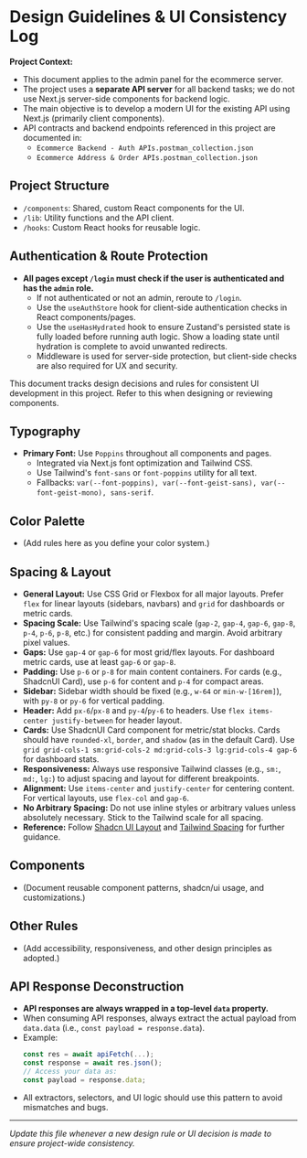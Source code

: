 # Design Guidelines & UI Consistency Log

**Project Context:**
- This document applies to the admin panel for the ecommerce server.
- The project uses a **separate API server** for all backend tasks; we do not use Next.js server-side components for backend logic.
- The main objective is to develop a modern UI for the existing API using Next.js (primarily client components).
- API contracts and backend endpoints referenced in this project are documented in:
  - `Ecommerce Backend - Auth APIs.postman_collection.json`
  - `Ecommerce Address & Order APIs.postman_collection.json`

## Project Structure
- `/components`: Shared, custom React components for the UI.
- `/lib`: Utility functions and the API client.
- `/hooks`: Custom React hooks for reusable logic.

## Authentication & Route Protection
- **All pages except `/login` must check if the user is authenticated and has the `admin` role.**
  - If not authenticated or not an admin, reroute to `/login`.
  - Use the `useAuthStore` hook for client-side authentication checks in React components/pages.
  - Use the `useHasHydrated` hook to ensure Zustand's persisted state is fully loaded before running auth logic. Show a loading state until hydration is complete to avoid unwanted redirects.
  - Middleware is used for server-side protection, but client-side checks are also required for UX and security.

This document tracks design decisions and rules for consistent UI development in this project. Refer to this when designing or reviewing components.

## Typography
- **Primary Font:** Use `Poppins` throughout all components and pages.
  - Integrated via Next.js font optimization and Tailwind CSS.
  - Use Tailwind's `font-sans` or `font-poppins` utility for all text.
  - Fallbacks: `var(--font-poppins), var(--font-geist-sans), var(--font-geist-mono), sans-serif`.

## Color Palette
- (Add rules here as you define your color system.)

## Spacing & Layout
- **General Layout:** Use CSS Grid or Flexbox for all major layouts. Prefer `flex` for linear layouts (sidebars, navbars) and `grid` for dashboards or metric cards.
- **Spacing Scale:** Use Tailwind's spacing scale (`gap-2`, `gap-4`, `gap-6`, `gap-8`, `p-4`, `p-6`, `p-8`, etc.) for consistent padding and margin. Avoid arbitrary pixel values.
- **Gaps:** Use `gap-4` or `gap-6` for most grid/flex layouts. For dashboard metric cards, use at least `gap-6` or `gap-8`.
- **Padding:** Use `p-6` or `p-8` for main content containers. For cards (e.g., ShadcnUI Card), use `p-6` for content and `p-4` for compact areas.
- **Sidebar:** Sidebar width should be fixed (e.g., `w-64` or `min-w-[16rem]`), with `py-8` or `py-6` for vertical padding.
- **Header:** Add `px-6`/`px-8` and `py-4`/`py-6` to headers. Use `flex items-center justify-between` for header layout.
- **Cards:** Use ShadcnUI Card component for metric/stat blocks. Cards should have `rounded-xl`, `border`, and `shadow` (as in the default Card). Use `grid grid-cols-1 sm:grid-cols-2 md:grid-cols-3 lg:grid-cols-4 gap-6` for dashboard stats.
- **Responsiveness:** Always use responsive Tailwind classes (e.g., `sm:`, `md:`, `lg:`) to adjust spacing and layout for different breakpoints.
- **Alignment:** Use `items-center` and `justify-center` for centering content. For vertical layouts, use `flex-col` and `gap-6`.
- **No Arbitrary Spacing:** Do not use inline styles or arbitrary values unless absolutely necessary. Stick to the Tailwind scale for all spacing.
- **Reference:** Follow [Shadcn UI Layout](https://ui.shadcn.com/docs/components/layout) and [Tailwind Spacing](https://tailwindcss.com/docs/spacing) for further guidance.

## Components
- (Document reusable component patterns, shadcn/ui usage, and customizations.)

## Other Rules
- (Add accessibility, responsiveness, and other design principles as adopted.)

## API Response Deconstruction
- **API responses are always wrapped in a top-level `data` property.**
- When consuming API responses, always extract the actual payload from `data.data` (i.e., `const payload = response.data`).
- Example:
  ```js
  const res = await apiFetch(...);
  const response = await res.json();
  // Access your data as:
  const payload = response.data;
  ```
- All extractors, selectors, and UI logic should use this pattern to avoid mismatches and bugs.

---
*Update this file whenever a new design rule or UI decision is made to ensure project-wide consistency.*